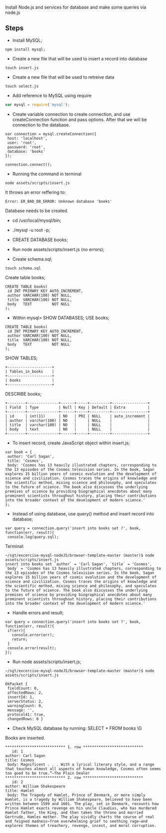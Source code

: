 Install Node.js and services for database and make some queries via node.js


## Steps

- Install MySQL;

```
npm install mysql;
```

- Create a new file that will be used to insert a record into database

```
touch insert.js
```

- Create a new file that will be used to retreive data

```
touch select.js
```

- Add reference to MySQL using require


```insert.js
var mysql = require('mysql');
```

- Create variable connection to create connection, and use createConnection function and pass options. After that we will be connection to the database.

```
var connection = mysql.createConnection({
 host: 'localhost',
 user: 'root',
 password: 'root',
 database: 'books'
});

connection.connect();
```

- Running the command in terminal

```
node assets/scripts/insert.js
```

It throws an error reffering to:

```
Error: ER_BAD_DB_ERROR: Unknown database 'books'
```

Database needs to be created.

- cd /usr/local/mysql/bin;

- ./mysql -u root -p;

- CREATE DATABASE books;

- Run node assets/scripts/insert.js (no errors);

- Create schema.sql;

```
touch schema.sql
```

Create table books;
```
CREATE TABLE books(
 id INT PRIMARY KEY AUTO_INCREMENT,
 author VARCHAR(100) NOT NULL,
 title  VARCHAR(100) NOT NULL,
 body   TEXT         NOT NULL
);
```


- Within mysql>
  SHOW DATABASES;
  USE books;

```
CREATE TABLE books(
 id INT PRIMARY KEY AUTO_INCREMENT,
 author VARCHAR(100) NOT NULL,
 title  VARCHAR(100) NOT NULL,
 body   TEXT         NOT NULL
);
```


  SHOW TABLES;

```
+--------------------+
| Tables_in_books    |
+--------------------+
| books              |
+--------------------+
```


  DESCRIBE books;

```
+--------+--------------+------+-----+---------+----------------+
| Field  | Type         | Null | Key | Default | Extra          |
+--------+--------------+------+-----+---------+----------------+
| id     | int(11)      | NO   | PRI | NULL    | auto_increment |
| author | varchar(100) | NO   |     | NULL    |                |
| title  | varchar(100) | NO   |     | NULL    |                |
| body   | text         | NO   |     | NULL    |                |
+--------+--------------+------+-----+---------+----------------+
```



- To insert record, create JavaScript object within insert.js;

```
var book = {
 author: 'Carl Sagan',
 title: 'Cosmos',
 body: 'Cosmos has 13 heavily illustrated chapters, corresponding to the 13 episodes of the Cosmos television series. In the book, Sagan explores 15 billion years of cosmic evolution and the development of science and civilization. Cosmos traces the origins of knowledge and the scientific method, mixing science and philosophy, and speculates to the future of science. The book also discusses the underlying premises of science by providing biographical anecdotes about many prominent scientists throughout history, placing their contributions into the broader context of the development of modern science.'
};
```

- Instead of using database, use query() method and insert record into database;

```
var query = connection.query('insert into books set ?', book, function(err, result){
 console.log(query.sql);
```

Terminal:

```
~/sgt/excercise-mysql-nodeJS/browser-template-master (master)$ node assets/scripts/insert.js
insert into books set `author` = 'Carl Sagan', `title` = 'Cosmos', `body` = 'Cosmos has 13 heavily illustrated chapters, corresponding to the 13 episodes of the Cosmos television series. In the book, Sagan explores 15 billion years of cosmic evolution and the development of science and civilization. Cosmos traces the origins of knowledge and the scientific method, mixing science and philosophy, and speculates to the future of science. The book also discusses the underlying premises of science by providing biographical anecdotes about many prominent scientists throughout history, placing their contributions into the broader context of the development of modern science.'
```

- Handle errors and result;

```
var query = connection.query('insert into books set ?', book, function(err, result){
 if(err){
   console.error(err);
   return;
 }
 console.error(result);
});
```


- Run node assets/scripts/insert.js;

```
~/sgt/excercise-mysql-nodeJS/browser-template-master (master)$ node assets/scripts/insert.js

OkPacket {
 fieldCount: 0,
 affectedRows: 2,
 insertId: 1,
 serverStatus: 2,
 warningCount: 0,
 message: '',
 protocol41: true,
 changedRows: 0 }
 ```

- Check MySQL database by running: SELECT * FROM books \G

Books are inserted.

```
*************************** 1. row ***************************
   id: 1
author: Carl Sagan
title: Cosmos
 body: Magnificent . . . With a lyrical literary style, and a range that touches almost all aspects of human knowledge, Cosmos often seems too good to be true.”—The Plain Dealer
*************************** 2. row ***************************
   id: 2
author: William Shakespeare
title: Hamlet
 body: The Tragedy of Hamlet, Prince of Denmark, or more simply Hamlet, is a tragedy by William Shakespeare, believed to have been written between 1599 and 1601. The play, set in Denmark, recounts how Prince Hamlet exacts revenge on his uncle Claudius, who has murdered Hamlet father, the King, and then taken the throne and married Gertrude, Hamles mother. The play vividly charts the course of real and feigned madness—from overwhelming grief to seething rage—and explores themes of treachery, revenge, incest, and moral corruption.
```
